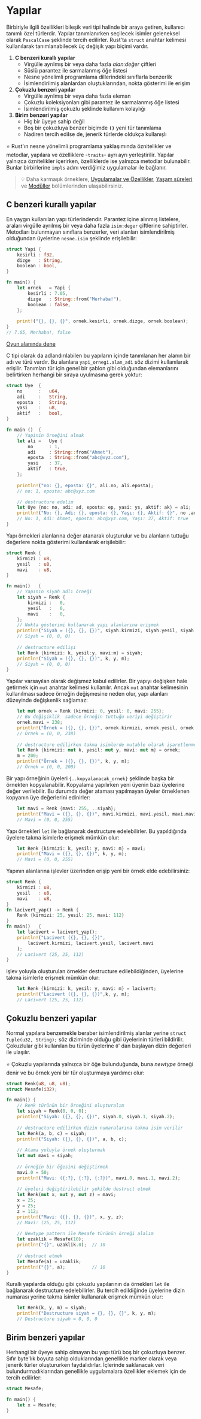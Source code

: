 # Yapılar
Birbiriyle ilgili özellikleri bileşik veri tipi halinde bir araya getiren, kullanıcı tanımlı özel türlerdir. Yapılar tanımlanırken seçilecek isimler geleneksel olarak `PascalCase` şeklinde tercih edilirler. Rust'ta `struct` anahtar kelimesi kullanılarak tanımlanabilecek üç değişik yapı biçimi vardır.
1. **C benzeri kurallı yapılar**
    - Virgülle ayrılmış bir veya daha fazla *alan:değer* çiftleri
    - Süslü parantez ile sarmalanmış öğe listesi
    - Nesne yönelimli programlama dillerindeki sınıflarla benzerlik
    - İsimlendirilmiş alanlardan oluştuklarından, nokta gösterimi ile erişim
2. **Çokuzlu benzeri yapılar**
    - Virgülle ayrılmış bir veya daha fazla eleman
    - Çokuzlu koleksiyonları gibi parantez ile sarmalanmış öğe listesi
    - İsimlendirilmiş çokuzlu şeklinde kullanım kolaylığı
3. **Birim benzeri yapılar**
    - Hiç bir üyeye sahip değil
    - Boş bir çokuzluya benzer biçimde **`()`** yeni tür tanımlama
    - Nadiren tercih edilse de, jenerik türlerde oldukça kullanışlı

⭐️ Rust'ın nesne yönelimli programlama yaklaşımında öznitelikler ve metodlar, yapılara ve özelliklere -`traits`- ayrı ayrı yerleştirilir. Yapılar yalnızca öznitelikler içerirken, özelliklerde ise yalnızca metodlar bulunabilir. Bunlar birbirlerine `impls` adını verdiğimiz uygulamalar ile bağlanır.

>💡 Daha karmaşık örneklere, [Uygulamalar ve Özellikler](ikinci-adim/impl-and-traits.md), [Yaşam süreleri](#) ve [Modüller](#) bölümlerinden ulaşabilirsiniz.

## C benzeri kurallı yapılar
En yaygın kullanılan yapı türlerindendir. Parantez içine alınmış listelere, araları virgülle ayrılmış bir veya daha fazla `isim:deger` çiftlerine sahiptirler. Metodları bulunmayan sınıflara benzerler, veri alanları isimlendirilmiş olduğundan üyelerine `nesne.isim` şeklinde erişilebilir: 

```Rust
struct Yapi {
    kesirli : f32,
    dizge   : String,
    boolean : bool,
}

fn main() {
    let ornek   = Yapi {
        kesirli : 7.05,
        dizge   : String::from("Merhaba!"),
        boolean : false,
    };
    
    print!("{}, {}, {}", ornek.kesirli, ornek.dizge, ornek.boolean);
}
// 7.05, Merhaba!, false
````
[Oyun alanında dene](https://play.rust-lang.org/?version=stable&mode=debug&edition=2021&gist=31d00191a39d1a3960830f567196736d)

C tipi olarak da adlandırılabilen bu yapıların içinde tanımlanan her alanın bir adı ve türü vardır. Bu alanlara `yapi_ornegi.alan_adi` söz dizimi kullanılarak erişilir. Tanımları tür için genel bir şablon gibi olduğundan elemanlarını belirtirken herhangi bir sıraya uyulmasına gerek yoktur: 

```Rust
struct Uye  {
    no      :   u64,
    adi     :   String,
    eposta  :   String,
    yasi    :   u8,
    aktif   :   bool,
}

fn main ()  {
    // Yapinin örneğini almak
    let ali =   Uye {
        no      : 1,
        adi     : String::from("Ahmet"),
        eposta  : String::from("abc@xyz.com"),
        yasi    : 37,
        aktif   : true,
    };
    
    println!("no: {}, eposta: {}", ali.no, ali.eposta);
    // no: 1, eposta: abc@xyz.com

    // destructure edelim
    let Uye {no: no, adi: ad, eposta: ep, yasi: ys, aktif: ak} = ali;
    println!("No: {}, Adi: {}, eposta: {}, Yaşı: {}, Aktif: {}", no ,ad, ep, ys, ak);
    // No: 1, Adi: Ahmet, eposta: abc@xyz.com, Yaşı: 37, Aktif: true
}
````

Yapı örnekleri alanlarına değer atanarak oluşturulur ve bu alanların tuttuğu değerlere nokta gösterimi kullanılarak erişilebilir:

```Rust
struct Renk {
    kirmizi : u8,
    yesil   : u8,
    mavi    : u8,
}

fn main()   {
    // Yapının siyah adlı örneği
    let siyah = Renk {
        kirmizi :   0,
        yesil   :   0,
        mavi    :   0,
    };
    // Nokta gösterimi kullanarak yapı alanlarına erişmek
    println!("Siyah = ({}, {}, {})", siyah.kirmizi, siyah.yesil, siyah.mavi);
    // Siyah = (0, 0, 0)
    
    // destructure edilişi
    let Renk {kirmizi: k, yesil:y, mavi:m} = siyah;
    println!("Siyah = ({}, {}, {})", k, y, m);
    // Siyah = (0, 0, 0)
}
````

Yapılar varsayılan olarak değişmez kabul edilirler. Bir yapıyı değişken hale getirmek için `mut` anahtar kelimesi kullanılır. Ancak `mut` anahtar kelimesinin kullanılması sadece örneğin değişmesine neden olur, yapı alanları düzeyinde değişkenlik sağlamaz:

```Rust
    let mut ornek = Renk {kirmizi: 0, yesil: 0, mavi: 255};
    // Bu değişiklik  sadece örneğin tuttuğu veriyi değiştirir
    ornek.mavi = 238;
    println!("Örnek = ({}, {}, {})", ornek.kirmizi, ornek.yesil, ornek.mavi);
    // Örnek = (0, 0, 238)
    
    // destructure edilirken takma isimlerde mutable olarak işaretlenmelidir 
    let Renk {kirmizi: mut k, yesil: mut y, mavi: mut m} = ornek;
    m = 200;
    println!("Örnek = ({}, {}, {})", k, y, m);
    // Örnek = (0, 0, 200)
````

Bir yapı örneğinin üyeleri `{..kopyalanacak_ornek}` şeklinde başka bir örnekten kopyalanabilir. Kopyalama yapılırken yeni üyenin bazı üyelerine değer verilebilir. Bu durumda değer ataması yapılmayan üyeler örneklenen kopyanın üye değerlerini edinirler:

```Rust
    let mavi = Renk {mavi: 255, ..siyah};
    println!("Mavi = ({}, {}, {})", mavi.kirmizi, mavi.yesil, mavi.mavi);
    // Mavi = (0, 0, 255)
````

Yapı örnekleri `let` ile bağlanarak destructure edelebilirler. Bu yapıldığında üyelere takma isimlerle erişmek mümkün olur:

```Rust
    let Renk {kirmizi: k, yesil: y, mavi: m} = mavi;
    println!("Mavi = ({}, {}, {})", k, y, m);
    // Mavi = (0, 0, 255)
````

Yapının alanlarına işlevler üzerinden erişip yeni bir örnek elde edebilirsiniz:

```Rust
struct Renk {
    kirmizi : u8,
    yesil   : u8,
    mavi    : u8,
}
fn lacivert_yap() -> Renk {
    Renk {kirmizi: 25, yesil: 25, mavi: 112}
}
fn main()   {
    let lacivert = lacivert_yap();
    println!("Lacivert ({}, {}, {})", 
        lacivert.kirmizi, lacivert.yesil, lacivert.mavi
    );
    // Lacivert (25, 25, 112)
}
````

işlev yoluyla oluşturulan örnekler destructure edilebildiğinden, üyelerine takma isimlerle erişmek mümkün olur:

```Rust
    let Renk {kirmizi: k, yesil: y, mavi: m} = lacivert;
    println!("Lacivert ({}, {}, {})",k, y, m);
    // Lacivert (25, 25, 112)
````

## Çokuzlu benzeri yapılar
Normal yapılara benzemekle beraber isimlendirilmiş alanlar yerine `struct Tuple(u32, String);` söz diziminde olduğu gibi üyelerinin türleri bildirilir. Çokuzlular gibi kullanılan bu türün üyelerine `0`' dan başlayan dizin değerleri ile ulaşılır.

⭐️ Çokuzlu yapılarında yalnızca bir öğe bulunduğunda, buna *newtype* örneği denir ve bu örnek yeni bir tür oluşturmaya yardımcı olur:

```Rust
struct Renk(u8, u8, u8);
struct Mesafe(i32);

fn main() {
    // Renk türünün bir örneğini oluşturalım
    let siyah = Renk(0, 0, 0);
    println!("Siyah: ({}, {}, {})", siyah.0, siyah.1, siyah.2);
    
    // destructure edilirken dizin numaralarına takma isim verilir  
    let Renk(a, b, c) = siyah;
    println!("Siyah: ({}, {}, {})", a, b, c);
    
    // Atama yoluyla örnek oluşturmak
    let mut mavi = siyah;
    
    // örneğin bir öğesini değiştirmek
    mavi.0 = 50;
    println!("Mavi: ({:?}, {:?}, {:?})", mavi.0, mavi.1, mavi.2);
    
    // üyeleri değiştirilebilir şekilde destruct etmek
    let Renk(mut x, mut y, mut z) = mavi;
    x = 25;
    y = 25;
    z = 112;
    println!("Mavi: ({}, {}, {})", x, y, z);
    // Mavi: (25, 25, 112)
    
    // Newtype pattern ile Mesafe türünün örneği alalım
    let uzaklik = Mesafe(10);
    println!("{}", uzaklik.0);  // 10
    
    // destruct etmek
    let Mesafe(a) = uzaklik;
    println!("{}", a);          // 10
}
````

Kurallı yapılarda olduğu gibi çokuzlu yapılarının da örnekleri `let` ile bağlanarak destructure edelebilirler. Bu tercih edildiğinde üyelerine dizin numarası yerine takma isimler kullanarak erişmek mümkün olur:

```Rust
    let Renk(k, y, m) = siyah;
    println!("Destructure siyah = {}, {}, {}", k, y, m);    
    // Destructure siyah = 0, 0, 0
````

## Birim benzeri yapılar
Herhangi bir üyeye sahip olmayan bu yapı türü boş bir çokuzluya benzer. Sıfır byte'lık boyuta sahip olduklarından genellikle marker olarak veya jenerik türler oluştururken faydalıdırlar. İçlerinde saklanacak veri bulundurmadıklarından genellikle uygulamalara özellikler eklemek için de tercih edilirler:

```Rust
struct Mesafe;

fn main() {
    let x = Mesafe;
}
````
